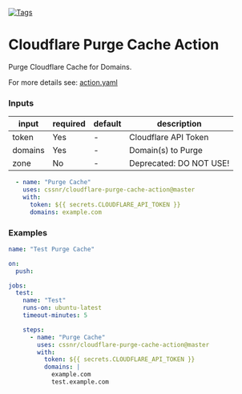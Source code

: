 [![Tags](https://github.com/cssnr/cloudflare-purge-cache-action/actions/workflows/tags.yaml/badge.svg)](https://github.com/cssnr/cloudflare-purge-cache-action/actions/workflows/tags.yaml)

# Cloudflare Purge Cache Action

Purge Cloudflare Cache for Domains.

For more details see: [action.yaml](action.yaml)

### Inputs

| input   | required | default | description             |
|---------|----------|---------|-------------------------|
| token   | Yes      | -       | Cloudflare API Token    |
| domains | Yes      | -       | Domain(s) to Purge      |
| zone    | No       | -       | Deprecated: DO NOT USE! |

```yaml
  - name: "Purge Cache"
    uses: cssnr/cloudflare-purge-cache-action@master
    with:
      token: ${{ secrets.CLOUDFLARE_API_TOKEN }}
      domains: example.com
```

### Examples

```yaml
name: "Test Purge Cache"

on:
  push:

jobs:
  test:
    name: "Test"
    runs-on: ubuntu-latest
    timeout-minutes: 5

    steps:
      - name: "Purge Cache"
        uses: cssnr/cloudflare-purge-cache-action@master
        with:
          token: ${{ secrets.CLOUDFLARE_API_TOKEN }}
          domains: |
            example.com
            test.example.com
```
